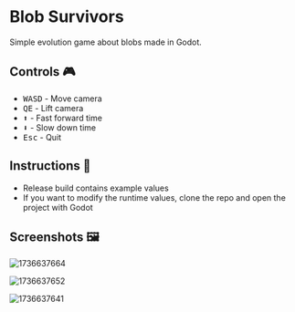 # Blob Survivors

Simple evolution game about blobs made in Godot.

## Controls 🎮

- <kbd>W</kbd><kbd>A</kbd><kbd>S</kbd><kbd>D</kbd> - Move camera
- <kbd>Q</kbd><kbd>E</kbd> - Lift camera
- <kbd>⬆</kbd> - Fast forward time
- <kbd>⬇</kbd> - Slow down time
- <kbd>Esc</kbd> - Quit

## Instructions 📰

- Release build contains example values
- If you want to modify the runtime values, clone the repo and open the project with Godot

## Screenshots 🖼️

![1736637664](https://github.com/user-attachments/assets/099de146-4374-4135-8b05-5ab0a0cebc55)

![1736637652](https://github.com/user-attachments/assets/0db46d6d-3347-4c64-a3c8-cf6d7eff9a0c)

![1736637641](https://github.com/user-attachments/assets/d5b62120-73bb-46ef-ac6b-a8169543a8ac)
